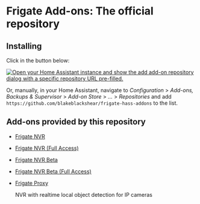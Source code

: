 # Frigate Add-ons: The official repository

## Installing

Click in the button below:

[![Open your Home Assistant instance and show the add add-on repository dialog with a specific repository URL pre-filled.](https://my.home-assistant.io/badges/supervisor_add_addon_repository.svg)](https://my.home-assistant.io/redirect/supervisor_add_addon_repository/?repository_url=https%3A%2F%2Fgithub.com%2Fblakeblackshear%2Ffrigate-hass-addons)

Or, manually, in your Home Assistant, navigate to _Configuration_ > _Add-ons, Backups & Supervisor_ > _Add-on Store_ > _..._ > _Repositories_ and add `https://github.com/blakeblackshear/frigate-hass-addons` to the list.

## Add-ons provided by this repository
- [Frigate NVR](frigate/README.md)
- [Frigate NVR (Full Access)](frigate_fa/README.md)
- [Frigate NVR Beta](frigate_beta/README.md)
- [Frigate NVR Beta (Full Access)](frigate_fa_beta/README.md)
- [Frigate Proxy](frigate_proxy/README.md)

  NVR with realtime local object detection for IP cameras
